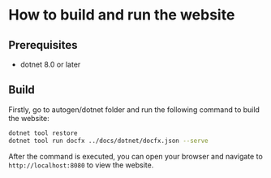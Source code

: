 # How to build and run the website

## Prerequisites

- dotnet 8.0 or later

## Build

Firstly, go to autogen/dotnet folder and run the following command to build the website:

```bash
dotnet tool restore
dotnet tool run docfx ../docs/dotnet/docfx.json --serve
```

After the command is executed, you can open your browser and navigate to `http://localhost:8080` to view the website.
